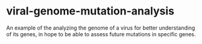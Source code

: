 # viral-genome-mutation-analysis
An example of the analyzing the genome of a virus for better understanding of its genes, in hope to be able to assess future mutations in specific genes.
